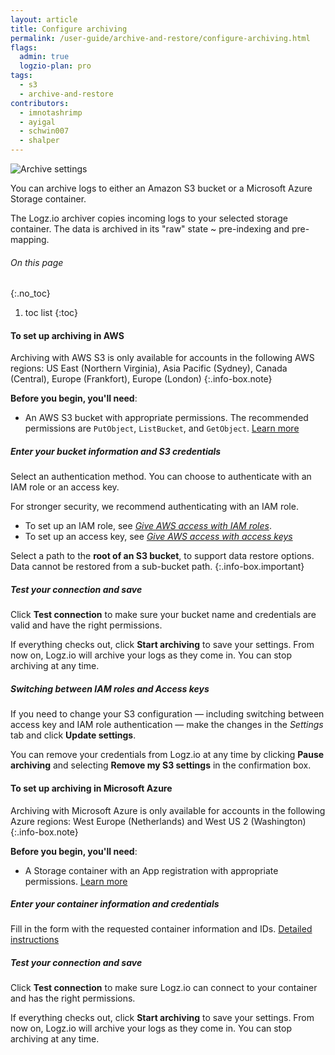 ```yaml
---
layout: article
title: Configure archiving
permalink: /user-guide/archive-and-restore/configure-archiving.html
flags:
  admin: true
  logzio-plan: pro
tags:
  - s3
  - archive-and-restore
contributors:
  - imnotashrimp
  - ayigal
  - schwin007
  - shalper
---
```


![Archive settings](https://dytvr9ot2sszz.cloudfront.net/logz-docs/archive-azure/archive-settings-112020.png)

You can archive logs to either an Amazon S3 bucket or a Microsoft Azure Storage container.

The Logz.io archiver copies incoming logs to your selected storage container. The data is archived in its "raw" state ~ pre-indexing and pre-mapping.

###### On this page
{:.no_toc}

1. toc list
{:toc}

#### To set up archiving in AWS


<!--info-box-start:info -->
Archiving with AWS S3 is only available for accounts in the following AWS regions: US East (Northern Virginia), Asia Pacific (Sydney), Canada (Central), Europe (Frankfort), Europe (London)
{:.info-box.note}
<!--info-box-end -->

**Before you begin, you'll need**:

* An AWS S3 bucket with appropriate permissions. The recommended permissions are `PutObject`, `ListBucket`, and `GetObject`. [Learn more](/user-guide/archive-and-restore/set-s3-permissions.html)

<div class="tasklist">

##### Enter your bucket information and S3 credentials

Select an authentication method. You can choose to authenticate with an IAM role
or an access key.

For stronger security,
we recommend authenticating with an IAM role.

* To set up an IAM role, see
  [_Give AWS access with IAM roles_]({{site.baseurl}}/user-guide/give-aws-access-with-iam-roles/).
* To set up an access key, see
  [_Give AWS access with access keys_]({{site.baseurl}}/user-guide/give-aws-access-with-access-keys/)

<!--info-box-start:info -->
Select a path to the **root of an S3 bucket**, to support data restore options. Data cannot be restored from a sub-bucket path.
{:.info-box.important}
<!--info-box-end -->

##### Test your connection and save

Click **Test connection** to make sure your bucket name and credentials
are valid and have the right permissions.

If everything checks out, click **Start archiving** to save your settings.
From now on, Logz.io will archive your logs as they come in.
You can stop archiving at any time.

##### Switching between IAM roles and Access keys

If you need to change your S3 configuration —
including switching between access key and IAM role authentication —
make the changes in the _Settings_ tab and click **Update settings**.

You can remove your credentials from Logz.io at any time
by clicking **Pause archiving**
and selecting **Remove my S3 settings** in the confirmation box.

</div>

#### To set up archiving in Microsoft Azure

<!--info-box-start:info -->
Archiving with Microsoft Azure is only available for accounts in the following Azure regions: West Europe (Netherlands) and West US 2 (Washington) 
{:.info-box.note}
<!--info-box-end -->

**Before you begin, you'll need**:

* A Storage container with an App registration with appropriate permissions. [Learn more](/user-guide/archive-and-restore/azure-blob-permissions/#minimal-permissions)

<div class="tasklist">

##### Enter your container information and credentials

Fill in the form with the requested container information and IDs. [Detailed instructions](/user-guide/archive-and-restore/azure-blob-permissions/)

##### Test your connection and save

Click **Test connection** to make sure Logz.io can connect to your container and has the right permissions.

If everything checks out, click **Start archiving** to save your settings.
From now on, Logz.io will archive your logs as they come in.
You can stop archiving at any time.

</div>
